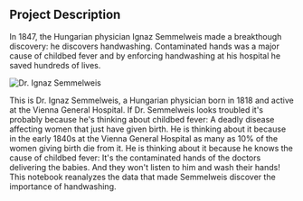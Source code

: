 ## Project Description
In 1847, the Hungarian physician Ignaz Semmelweis made a breakthough discovery: he discovers handwashing. Contaminated hands was a major cause of childbed fever and by enforcing handwashing at his hospital he saved hundreds of lives.

![Dr. Ignaz Semmelweis](https://assets.datacamp.com/production/project_20/img/ignaz_semmelweis_1860.jpeg](https://www.google.com/url?sa=i&url=https%3A%2F%2Fwww.washingtonpost.com%2Fnation%2F2020%2F03%2F23%2Fignaz-semmelweis-handwashing-coronavirus%2F&psig=AOvVaw1E19rmPqZl0vzw6ME1CV3Y&ust=1724696130873000&source=images&cd=vfe&opi=89978449&ved=0CA4QjRxqFwoTCPivy_ffkIgDFQAAAAAdAAAAABAJ))

This is Dr. Ignaz Semmelweis, a Hungarian physician born in 1818 and active at the Vienna General Hospital. If Dr. Semmelweis looks troubled it's probably because he's thinking about childbed fever: A deadly disease affecting women that just have given birth. He is thinking about it because in the early 1840s at the Vienna General Hospital as many as 10% of the women giving birth die from it. He is thinking about it because he knows the cause of childbed fever: It's the contaminated hands of the doctors delivering the babies. And they won't listen to him and wash their hands!
This notebook reanalyzes the data that made Semmelweis discover the importance of handwashing.
